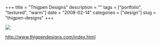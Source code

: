 +++
title = "Thigpen Designs"
description = ""
tags = ["portfolio", "textured", "warm"]
date = "2008-02-14"
categories = ["design"]
slug = "thigpen-designs"
+++


 

  <div id="screens-thumbs" class="clearfix">
    <div class="txt-center" id="design-submission"><a href="http://www.thigpendesigns.com/index.html"><img id='bluga-thumbnail-927' class='bluga-thumbnail large' src='//media.konigi.com/bluga/
wt47f279de233a2_0.jpg'/></a></div>  
  </div>   
<p><a href="http://www.thigpendesigns.com/index.html">http://www.thigpendesigns.com/index.html</a></p>




